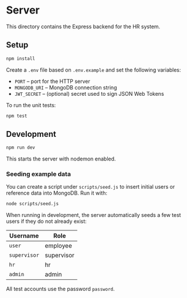 # Server

This directory contains the Express backend for the HR system.

## Setup

```bash
npm install
```

Create a `.env` file based on `.env.example` and set the following variables:

- `PORT` – port for the HTTP server
- `MONGODB_URI` – MongoDB connection string
- `JWT_SECRET` – (optional) secret used to sign JSON Web Tokens

To run the unit tests:

```bash
npm test
```

## Development

```bash
npm run dev
```

This starts the server with nodemon enabled.

### Seeding example data

You can create a script under `scripts/seed.js` to insert initial users or reference data into MongoDB. Run it with:

```bash
node scripts/seed.js
```

When running in development, the server automatically seeds a few test users if they do not already exist:

| Username    | Role       |
|-------------|-----------|
| `user`      | employee  |
| `supervisor`| supervisor|
| `hr`        | hr        |
| `admin`     | admin     |

All test accounts use the password `password`.
